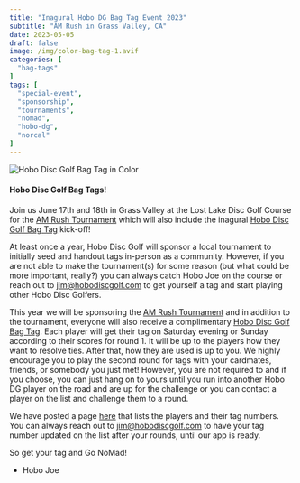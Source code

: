 ```yaml
---
title: "Inagural Hobo DG Bag Tag Event 2023"
subtitle: "AM Rush in Grass Valley, CA"
date: 2023-05-05
draft: false
image: /img/color-bag-tag-1.avif
categories: [
  "bag-tags"
]
tags: [
  "special-event",
  "sponsorship",
  "tournaments",
  "nomad",
  "hobo-dg",
  "norcal"
]
---
```

![Hobo Disc Golf Bag Tag in Color](/img/color-bag-tag-front-back.avif)

#### Hobo Disc Golf Bag Tags!
Join us June 17th and 18th in Grass Valley at the Lost Lake Disc Golf Course for the [AM Rush Tournament](https://www.discgolfscene.com/tournaments/The_Am_Rush_2023) which will also include the inagural [Hobo Disc Golf Bag Tag](https://www.hobodiscgolf.com/bag-tags/) kick-off!

At least once a year, Hobo Disc Golf will sponsor a local tournament to initially seed and handout tags in-person as a community. However, if you are not able to make the tournament(s) for some reason (but what could be more important, really?) you can always catch Hobo Joe on the course or reach out to jim@hobodiscgolf.com to get yourself a tag and start playing other Hobo Disc Golfers.

This year we will be sponsoring the [AM Rush Tournament](https://www.discgolfscene.com/tournaments/The_Am_Rush_2023) and in addition to the tournament, everyone will also receive a complimentary [Hobo Disc Golf Bag Tag](https://www.hobodiscgolf.com/bag-tags/). Each player will get their tag on Saturday evening or Sunday according to their scores for round 1. It will be up to the players how they want to resolve ties. After that, how they are used is up to you. We highly encourage you to play the second round for tags with your cardmates, friends, or somebody you just met! However, you are not required to and if you choose, you can just hang on to yours until you run into another Hobo DG player on the road and are up for the challenge or you can contact a player on the list and challenge them to a round.

We have posted a page [here](https://www.hobodiscgolf.com/bag-tags/) that lists the players and their tag numbers. You can always reach out to jim@hobodiscgolf.com to have your tag number updated on the list after your rounds, until our app is ready.

So get your tag and Go NoMad!

- Hobo Joe
